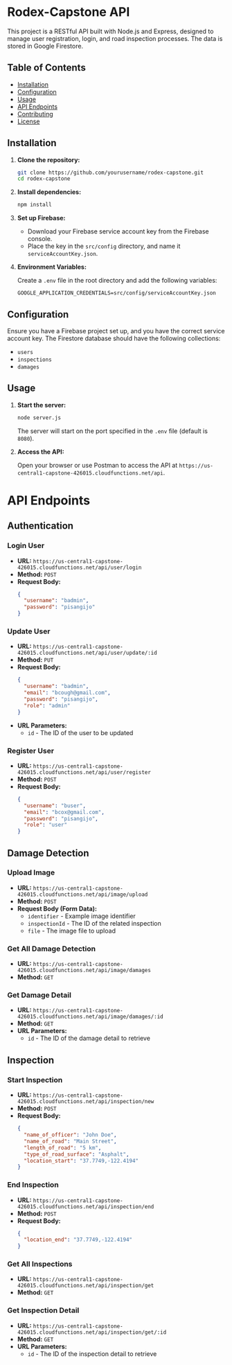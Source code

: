 ﻿# Rodex-Capstone API

This project is a RESTful API built with Node.js and Express, designed to manage user registration, login, and road inspection processes. The data is stored in Google Firestore.

## Table of Contents

- [Installation](#installation)
- [Configuration](#configuration)
- [Usage](#usage)
- [API Endpoints](#api-endpoints)
- [Contributing](#contributing)
- [License](#license)

## Installation

1. **Clone the repository:**

   ```bash
   git clone https://github.com/yourusername/rodex-capstone.git
   cd rodex-capstone
   ```

2. **Install dependencies:**

   ```bash
   npm install
   ```

3. **Set up Firebase:**

   - Download your Firebase service account key from the Firebase console.
   - Place the key in the `src/config` directory, and name it `serviceAccountKey.json`.

4. **Environment Variables:**

   Create a `.env` file in the root directory and add the following variables:

   ```env
   GOOGLE_APPLICATION_CREDENTIALS=src/config/serviceAccountKey.json
   ```

## Configuration

Ensure you have a Firebase project set up, and you have the correct service account key. The Firestore database should have the following collections:

- `users`
- `inspections`
- `damages`

## Usage

1. **Start the server:**

   ```bash
   node server.js
   ```

   The server will start on the port specified in the `.env` file (default is `8080`).

2. **Access the API:**

   Open your browser or use Postman to access the API at `https://us-central1-capstone-426015.cloudfunctions.net/api`.

# API Endpoints

## Authentication

### Login User
- **URL:** `https://us-central1-capstone-426015.cloudfunctions.net/api/user/login`
- **Method:** `POST`
- **Request Body:**
  ```json
  {
    "username": "badmin",
    "password": "pisangijo"
  }
  ```

### Update User
- **URL:** `https://us-central1-capstone-426015.cloudfunctions.net/api/user/update/:id`
- **Method:** `PUT`
- **Request Body:**
  ```json
  {
    "username": "badmin",
    "email": "bcough@gmail.com",
    "password": "pisangijo",
    "role": "admin"
  }
  ```
- **URL Parameters:**
  - `id` - The ID of the user to be updated

### Register User
- **URL:** `https://us-central1-capstone-426015.cloudfunctions.net/api/user/register`
- **Method:** `POST`
- **Request Body:**
  ```json
  {
    "username": "buser",
    "email": "bcox@gmail.com",
    "password": "pisangijo",
    "role": "user"
  }
  ```

## Damage Detection

### Upload Image
- **URL:** `https://us-central1-capstone-426015.cloudfunctions.net/api/image/upload`
- **Method:** `POST`
- **Request Body (Form Data):**
  - `identifier` - Example image identifier
  - `inspectionId` - The ID of the related inspection
  - `file` - The image file to upload

### Get All Damage Detection
- **URL:** `https://us-central1-capstone-426015.cloudfunctions.net/api/image/damages`
- **Method:** `GET`

### Get Damage Detail
- **URL:** `https://us-central1-capstone-426015.cloudfunctions.net/api/image/damages/:id`
- **Method:** `GET`
- **URL Parameters:**
  - `id` - The ID of the damage detail to retrieve

## Inspection

### Start Inspection
- **URL:** `https://us-central1-capstone-426015.cloudfunctions.net/api/inspection/new`
- **Method:** `POST`
- **Request Body:**
  ```json
  {
    "name_of_officer": "John Doe",
    "name_of_road": "Main Street",
    "length_of_road": "5 km",
    "type_of_road_surface": "Asphalt",
    "location_start": "37.7749,-122.4194"
  }
  ```

### End Inspection
- **URL:** `https://us-central1-capstone-426015.cloudfunctions.net/api/inspection/end`
- **Method:** `POST`
- **Request Body:**
  ```json
  {
    "location_end": "37.7749,-122.4194"
  }
  ```

### Get All Inspections
- **URL:** `https://us-central1-capstone-426015.cloudfunctions.net/api/inspection/get`
- **Method:** `GET`

### Get Inspection Detail
- **URL:** `https://us-central1-capstone-426015.cloudfunctions.net/api/inspection/get/:id`
- **Method:** `GET`
- **URL Parameters:**
  - `id` - The ID of the inspection detail to retrieve